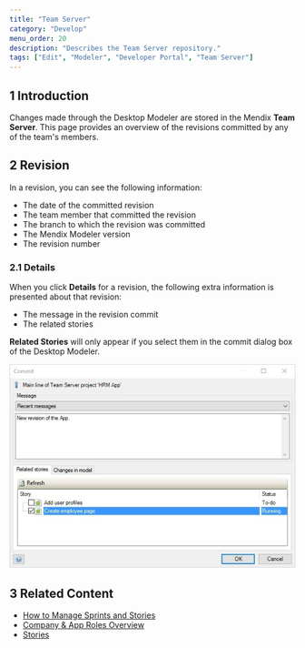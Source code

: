 ```yaml
---
title: "Team Server"
category: "Develop"
menu_order: 20
description: "Describes the Team Server repository."
tags: ["Edit", "Modeler", "Developer Portal", "Team Server"]
---
```


## 1 Introduction

Changes made through the Desktop Modeler are stored in the Mendix **Team Server**. This page provides an overview of the revisions committed by any of the team's members.

## 2 Revision

In a revision, you can see the following information:

* The date of the committed revision
* The team member that committed the revision
* The branch to which the revision was committed
* The Mendix Modeler version
* The revision number

### 2.1 Details

When you click **Details** for a revision, the following extra information is presented about that revision:

* The message in the revision commit
* The related stories

**Related Stories** will only appear if you select them in the commit dialog box of the Desktop Modeler.

![](attachments/teamserver-commit.jpg)

## 3 Related Content

* [How to Manage Sprints and Stories](/developerportal/howto/managing-your-application-requirements-with-mendix)
* [Company & App Roles Overview](/developerportal/general/company-app-roles)
* [Stories](/developerportal/collaborate/stories)
